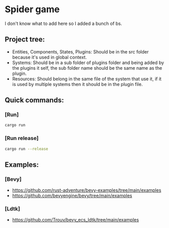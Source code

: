# Spider game

I don't know what to add here so I added a bunch of bs.

## Project tree:
- Entities, Components, States, Plugins: Should be in the src folder because it's used in global context.
- Systems: Should be in a sub folder of plugins folder and being added by the plugins it self, the sub folder name should be the same name as the plugin.
- Resources: Should belong in the same file of the system that use it, if it is used by multiple systems then it should be in the plugin file.

## Quick commands:
### [Run]

```sh
cargo run
```

### [Run release]

```sh
cargo run --release
```

## Examples:

### [Bevy]
- https://github.com/rust-adventure/bevy-examples/tree/main/examples
- https://github.com/bevyengine/bevy/tree/main/examples

### [Ldtk]
- https://github.com/Trouv/bevy_ecs_ldtk/tree/main/examples
